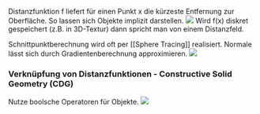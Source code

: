 Distanzfunktion f liefert für einen Punkt x die kürzeste Entfernung zur Oberfläche. So lassen sich Objekte implizit darstellen.
![](distance_function_kugel.png)
Wird f(x) diskret gespeichert (z.B. in 3D-Textur) dann spricht man von einem Distanzfeld.

Schnittpunktberechnung wird oft per [[Sphere Tracing]] realisiert.
Normale lässt sich durch Gradientenberechnung approximieren.
![](normal_approx.png)


### Verknüpfung von Distanzfunktionen - Constructive Solid Geometry (CDG)
Nutze boolsche Operatoren für Objekte.
![](boolsche_operatoren.png)

